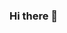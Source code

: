 ### Hi there 👋

<!--
**Parasmanithakur/Parasmanithakur** is a ✨ _special_ ✨ repository because its `README.md` (this file) appears on your GitHub profile.

![alt-text](https://github.com/Parasmanithakur/Parasmanithakur/blob/main/bio.gif)
Here are some ideas to get you started:

- 🔭 I’m currently working on ...
- 🌱 I’m currently learning ...
- 👯 I’m looking to collaborate on ...
- 🤔 I’m looking for help with ...
- 💬 Ask me about ...
- 📫 How to reach me: ...
- 😄 Pronouns: ...
- ⚡ Fun fact: ...
-->
